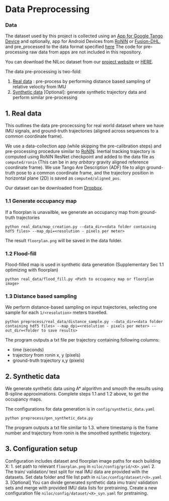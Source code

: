 # Data Preprocessing

### Data 
The dataset used by this project is collected using an [App for Google Tango Device](https://drive.google.com/file/d/1xJHZ_O-uDSJdESJhZ3Kpy86kWaGX9K2g/view) and optionally, app for Android Devices from [RoNIN](https://github.com/Sachini/ronin) or [Fusion-DHL](https://github.com/Sachini/Fusion-DHL), and pre_processed to the data format specified [here](https://www.dropbox.com/s/8m0x0yvhtbt86q1/README.txt?dl=0) 
The code for pre-processing raw data from apps are not included in this repository.

You can download the NILoc dataset from our [project website](https://sachini.github.io/niloc) or [HERE](https://www.dropbox.com/scl/fo/uux0twqk7gsgwdpljkahd/h?dl=0&rlkey=0g8qi66jsl14ffbx6r7nfn3rx).

The data pre-processing is two-fold:
1. [Real data](#1-real-data) : pre-process by performing distance based sampling of relative velocity from IMU
2. [Synthetic data](#2-synthetic-data) \[Optional]: generate synthetic trajectory data and perform similar pre-processing

## 1. Real data
This outlines the data pre-procecssing for real world dataset where we have IMU signals, and ground-truth trajectories (aligned across sequences to a common coordinate frame).

We use a data-collection app (while skipping the pre-calibration steps) and pre-processing procedure similar to [RoNIN](https://github.com/Sachini/ronin). Inertial tracking trajectory is computed using RoNIN ResNet checkpoint and added to the data file as `computed/ronin` 
(This can be in any *arbitary* gravity aligned reference coordinate frame). We use Tango Are Description (ADF) file to align ground-truth pose to a common coordinate frame, and the trajectory position in horizontal plane (2D) is saved as `computed/aligned_pos`.

Our dataset can be downloaded from [Dropbox](https://www.dropbox.com/scl/fo/uux0twqk7gsgwdpljkahd/h?dl=0&rlkey=0g8qi66jsl14ffbx6r7nfn3rx).

### 1.1 Generate occupancy map

If a floorplan is unavailble,  we generate an occupancy map from ground-truth trajectories
```
python real_data/map_creation.py --data_dir=<data folder containing hdf5 files> --map_dpi=<resolution - pixels per meter>
```
The result `floorplan.png` will be saved in the data folder.

### 1.2 Flood-fill

Flood-filled map is used in synthetic data generation (Supplementary Sec 1.1 optimizing with floorplan)
```
python real_data/flood_fill.py <Path to occupancy map or floorplan image>
```

### 1.3 Distance based sampling
We perform distance-based sampling on input trajectories, selecting one sample for each `1/<resolution>` meters travelled.

```
python preprocess/real_data/distance_sample.py --data_dir=<data folder containing hdf5 files> --map_dpi=<resolution - pixels per meter> --out_dir=<folder to save results>
```
The program outputs a txt file per trajectory containing following columns:
 - time (seconds)
 - trajectory from ronin x, y (pixels) 
 - ground-truth trajectory x,y (pixels)

## 2. Synthetic data

We generate synthetic data using A* algorithm and smooth the results using B-spline approximations. Complete steps 1.1 and 1.2 above, to get the occupancy maps.

The configurations for data generation is in `config/synthetic_data.yaml`
```
python preprocess/gen_synthetic_data.py
```
The program outputs a txt file similar to 1.3. where timestamp is the frame number and trajectory from ronin is the smoothed synthetic trajectory.

## 3. Configuration setup

Configuration includes dataset and floorplan image paths for each building X:
    1. set path to relevant `floorplan.png` in `niloc/config/grid/<X>.yaml`
    2. The train/ validation/ test split for real IMU data are provided with the datasets. Set data folder and file list path in `niloc/config/dataset/<X>.yaml`  
    3. [Optional] You can divide generated synthetic data imu train/ validation sets and merge with provided IMU data lists for pretraining. Create a new configuration file `niloc/config/dataset/<X>_syn.yaml` for pretraining.   
